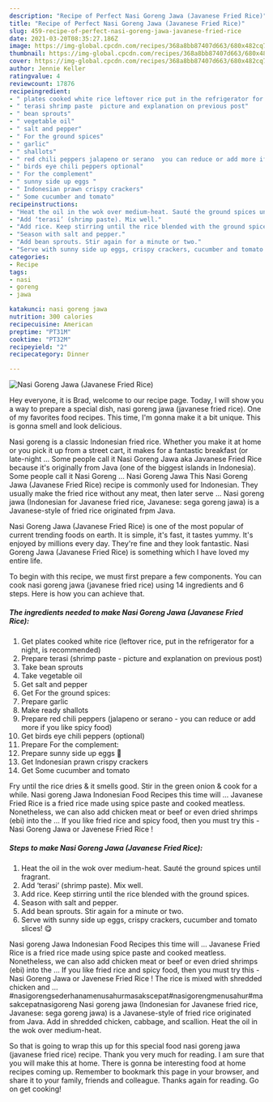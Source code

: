 ```yaml
---
description: "Recipe of Perfect Nasi Goreng Jawa (Javanese Fried Rice)"
title: "Recipe of Perfect Nasi Goreng Jawa (Javanese Fried Rice)"
slug: 459-recipe-of-perfect-nasi-goreng-jawa-javanese-fried-rice
date: 2021-03-20T08:35:27.186Z
image: https://img-global.cpcdn.com/recipes/368a8bb87407d663/680x482cq70/nasi-goreng-jawa-javanese-fried-rice-recipe-main-photo.jpg
thumbnail: https://img-global.cpcdn.com/recipes/368a8bb87407d663/680x482cq70/nasi-goreng-jawa-javanese-fried-rice-recipe-main-photo.jpg
cover: https://img-global.cpcdn.com/recipes/368a8bb87407d663/680x482cq70/nasi-goreng-jawa-javanese-fried-rice-recipe-main-photo.jpg
author: Jennie Keller
ratingvalue: 4
reviewcount: 17876
recipeingredient:
- " plates cooked white rice leftover rice put in the refrigerator for a night is recommended"
- " terasi shrimp paste  picture and explanation on previous post"
- " bean sprouts"
- " vegetable oil"
- " salt and pepper"
- " For the ground spices"
- " garlic"
- " shallots"
- " red chili peppers jalapeno or serano  you can reduce or add more if you like spicy food"
- " birds eye chili peppers optional"
- " For the complement"
- " sunny side up eggs "
- " Indonesian prawn crispy crackers"
- " Some cucumber and tomato"
recipeinstructions:
- "Heat the oil in the wok over medium-heat. Sauté the ground spices until fragrant."
- "Add ‘terasi’ (shrimp paste). Mix well."
- "Add rice. Keep stirring until the rice blended with the ground spices."
- "Season with salt and pepper."
- "Add bean sprouts. Stir again for a minute or two."
- "Serve with sunny side up eggs, crispy crackers, cucumber and tomato slices! 😋"
categories:
- Recipe
tags:
- nasi
- goreng
- jawa

katakunci: nasi goreng jawa 
nutrition: 300 calories
recipecuisine: American
preptime: "PT31M"
cooktime: "PT32M"
recipeyield: "2"
recipecategory: Dinner

---
```



![Nasi Goreng Jawa (Javanese Fried Rice)](https://img-global.cpcdn.com/recipes/368a8bb87407d663/680x482cq70/nasi-goreng-jawa-javanese-fried-rice-recipe-main-photo.jpg)

Hey everyone, it is Brad, welcome to our recipe page. Today, I will show you a way to prepare a special dish, nasi goreng jawa (javanese fried rice). One of my favorites food recipes. This time, I'm gonna make it a bit unique. This is gonna smell and look delicious.

Nasi goreng is a classic Indonesian fried rice. Whether you make it at home or you pick it up from a street cart, it makes for a fantastic breakfast (or late-night … Some people call it Nasi Goreng Jawa aka Javanese Fried Rice because it&#39;s originally from Java (one of the biggest islands in Indonesia). Some people call it Nasi Goreng … Nasi Goreng Jawa This Nasi Goreng Jawa (Javanese Fried Rice) recipe is commonly used for Indonesian. They usually make the fried rice without any meat, then later serve … Nasi goreng jawa (Indonesian for Javanese fried rice, Javanese: sega goreng jawa) is a Javanese-style of fried rice originated frpm Java.

Nasi Goreng Jawa (Javanese Fried Rice) is one of the most popular of current trending foods on earth. It is simple, it's fast, it tastes yummy. It's enjoyed by millions every day. They're fine and they look fantastic. Nasi Goreng Jawa (Javanese Fried Rice) is something which I have loved my entire life.


To begin with this recipe, we must first prepare a few components. You can cook nasi goreng jawa (javanese fried rice) using 14 ingredients and 6 steps. Here is how you can achieve that.

<!--inarticleads1-->

##### The ingredients needed to make Nasi Goreng Jawa (Javanese Fried Rice):

1. Get  plates cooked white rice (leftover rice, put in the refrigerator for a night, is recommended)
1. Prepare  terasi (shrimp paste - picture and explanation on previous post)
1. Take  bean sprouts
1. Take  vegetable oil
1. Get  salt and pepper
1. Get  For the ground spices:
1. Prepare  garlic
1. Make ready  shallots
1. Prepare  red chili peppers (jalapeno or serano - you can reduce or add more if you like spicy food)
1. Get  birds eye chili peppers (optional)
1. Prepare  For the complement:
1. Prepare  sunny side up eggs 🍳
1. Get  Indonesian prawn crispy crackers
1. Get  Some cucumber and tomato


Fry until the rice dries &amp; it smells good. Stir in the green onion &amp; cook for a while. Nasi goreng Jawa Indonesian Food Recipes this time will … Javanese Fried Rice is a fried rice made using spice paste and cooked meatless. Nonetheless, we can also add chicken meat or beef or even dried shrimps (ebi) into the … If you like fried rice and spicy food, then you must try this - Nasi Goreng Jawa or Javenese Fried Rice ! 

<!--inarticleads2-->

##### Steps to make Nasi Goreng Jawa (Javanese Fried Rice):

1. Heat the oil in the wok over medium-heat. Sauté the ground spices until fragrant.
1. Add ‘terasi’ (shrimp paste). Mix well.
1. Add rice. Keep stirring until the rice blended with the ground spices.
1. Season with salt and pepper.
1. Add bean sprouts. Stir again for a minute or two.
1. Serve with sunny side up eggs, crispy crackers, cucumber and tomato slices! 😋


Nasi goreng Jawa Indonesian Food Recipes this time will … Javanese Fried Rice is a fried rice made using spice paste and cooked meatless. Nonetheless, we can also add chicken meat or beef or even dried shrimps (ebi) into the … If you like fried rice and spicy food, then you must try this - Nasi Goreng Jawa or Javenese Fried Rice ! The rice is mixed with shredded chicken and … #nasigorengsederhanamenusahurmasakscepat#nasigorengmenusahur#masakcepatnasigoreng Nasi goreng jawa (Indonesian for Javanese fried rice, Javanese: sega goreng jawa) is a Javanese-style of fried rice originated from Java. Add in shredded chicken, cabbage, and scallion. Heat the oil in the wok over medium-heat. 

So that is going to wrap this up for this special food nasi goreng jawa (javanese fried rice) recipe. Thank you very much for reading. I am sure that you will make this at home. There is gonna be interesting food at home recipes coming up. Remember to bookmark this page in your browser, and share it to your family, friends and colleague. Thanks again for reading. Go on get cooking!
